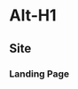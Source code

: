 <!-- - explanations of the technologies used

- the approach taken

- installation instructions

- unsolved problems

- other useful information etc. -->

Alt-H1
======

Site
------

### Landing Page



